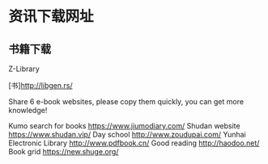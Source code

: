 # 资讯下载网址

## 书籍下载

Z-Library 

[书]http://libgen.rs/


Share 6 e-book websites, please copy them quickly, you can get more knowledge!

Kumo search for books https://www.jiumodiary.com/
Shudan website https://www.shudan.vip/
Day school http://www.zoudupai.com/
Yunhai Electronic Library http://www.pdfbook.cn/
Good reading http://haodoo.net/
Book grid https://new.shuge.org/
